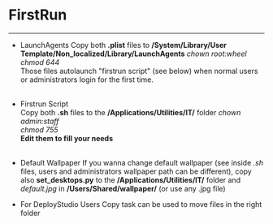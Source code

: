 # FirstRun
***


* LaunchAgents
Copy both **.plist** files to **/System/Library/User Template/Non_localized/Library/LaunchAgents**
*chown root:wheel<br />chmod 644*<br />Those files autolaunch "firstrun script" (see below) when normal users or administrators login for the first time.<br /><br />

* Firstrun Script<br />Copy both **.sh** files to the **/Applications/Utilities/IT/** folder
*chown admin:staff<br />chmod 755*<br />**Edit them to fill your needs**<br /><br />

* Default Wallpaper
If you wanna change default wallpaper (see inside *.sh* files, users and administrators wallpaper path can be different), copy also **set_desktops.py** to the **/Applications/Utilities/IT/** folder and *default.jpg* in **/Users/Shared/wallpaper/** (or use any .jpg file)


* For DeployStudio Users
Copy task can be used to move files in the right folder
